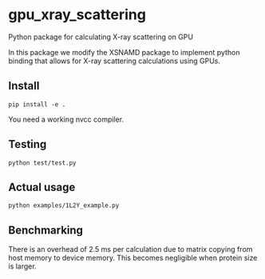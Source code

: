 # gpu_xray_scattering
Python package for calculating X-ray scattering on GPU

In this package we modify the XSNAMD package to implement python binding that allows for X-ray scattering calculations using GPUs.

## Install

`pip install -e .`

You need a working nvcc compiler.

## Testing

`python test/test.py`

## Actual usage

`python examples/1L2Y_example.py`

## Benchmarking

There is an overhead of 2.5 ms per calculation due to matrix copying from host memory to device memory. This becomes negligible when protein size is larger.


